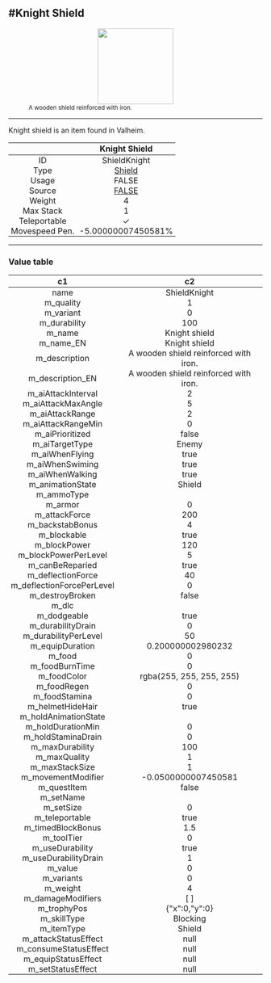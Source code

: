 <meta property="og:title" content="Knight Shield - MoreValheim" /><meta property="og:type" content="website" /><meta property="og:image" content="/assets/knight_shield.png" /><meta property="og:description" content="Knight Shield is an item found in Valheim." /><meta name="theme-color" content="#546D78"><meta name="twitter:card" content="summary_large_image">
#Knight Shield
-------------
<style>img {width:20px;}.tb {width:150px;display: block;margin-left: auto;margin-right: auto;}</style>

<style>.md-typeset table:not([class]) th:not([align]) {min-width:unset!important;}</style>
<style>td{padding:0em 0.3em!important;text-align:center!important;border-left:.05rem solid var(--md-default-fg-color--lightest)}</style>

<style>th{padding:0.1em 0.3em!important;text-align:center!important;font-weight:bold}</style>

<style>pre{text-align:right!important}</style>
<style>table tr td:first-child {border-left: 0;};</style>

<figure><img src="/assets/knight_shield.png" class="tb" /><figcaption><small>A wooden shield reinforced with iron.</small></figcaption></figure>

-------------

Knight shield is an item found in Valheim.

|        | Knight Shield              |
| ----------- | ------------------------------------ |
| ID |ShieldKnight
| Type | [Shield](../../types/shield)
| Usage | FALSE<br>
| Source | [FALSE](../../item/false)
| Weight | 4 |
| Max Stack | 1 |
| Teleportable | ✓
| Movespeed Pen. | -5.00000007450581%


-------------

### Value table
|c1|c2|
|----|----|
|name|ShieldKnight|
|m_quality|1|
|m_variant|0|
|m_durability|100|
|m_name|Knight shield|
|m_name_EN|Knight shield|
|m_description|A wooden shield reinforced with iron.|
|m_description_EN|A wooden shield reinforced with iron.|
|m_aiAttackInterval|2|
|m_aiAttackMaxAngle|5|
|m_aiAttackRange|2|
|m_aiAttackRangeMin|0|
|m_aiPrioritized|false|
|m_aiTargetType|Enemy|
|m_aiWhenFlying|true|
|m_aiWhenSwiming|true|
|m_aiWhenWalking|true|
|m_animationState|Shield|
|m_ammoType||
|m_armor|0|
|m_attackForce|200|
|m_backstabBonus|4|
|m_blockable|true|
|m_blockPower|120|
|m_blockPowerPerLevel|5|
|m_canBeReparied|true|
|m_deflectionForce|40|
|m_deflectionForcePerLevel|0|
|m_destroyBroken|false|
|m_dlc||
|m_dodgeable|true|
|m_durabilityDrain|0|
|m_durabilityPerLevel|50|
|m_equipDuration|0.200000002980232|
|m_food|0|
|m_foodBurnTime|0|
|m_foodColor|rgba(255, 255, 255, 255)|
|m_foodRegen|0|
|m_foodStamina|0|
|m_helmetHideHair|true|
|m_holdAnimationState||
|m_holdDurationMin|0|
|m_holdStaminaDrain|0|
|m_maxDurability|100|
|m_maxQuality|1|
|m_maxStackSize|1|
|m_movementModifier|-0.0500000007450581|
|m_questItem|false|
|m_setName||
|m_setSize|0|
|m_teleportable|true|
|m_timedBlockBonus|1.5|
|m_toolTier|0|
|m_useDurability|true|
|m_useDurabilityDrain|1|
|m_value|0|
|m_variants|0|
|m_weight|4|
|m_damageModifiers|[  ]|
|m_trophyPos|{"x":0,"y":0}|
|m_skillType|Blocking|
|m_itemType|Shield|
|m_attackStatusEffect|null|
|m_consumeStatusEffect|null|
|m_equipStatusEffect|null|
|m_setStatusEffect|null|
